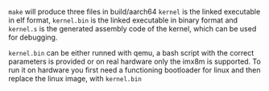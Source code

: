 `make` will produce three files in build/aarch64 `kernel` is the linked
executable in elf format, `kernel.bin` is the linked executable in binary
format and `kernel.s` is the generated assembly code of the kernel, which
can be used for debugging.

`kernel.bin` can be either runned with qemu, a bash script with the correct
parameters is provided or on real hardware only the imx8m is supported.
To run it on hardware you first need a functioning bootloader for linux
and then replace the linux image, with `kernel.bin`
